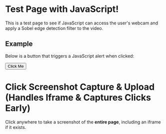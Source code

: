 # Test Page with JavaScript!

This is a test page to see if JavaScript can access the user's webcam and apply a Sobel edge detection filter to the video.


## Example

Below is a button that triggers a JavaScript alert when clicked:

<button id="testButton">Click Me</button>

<script>
  // Simple JavaScript to display an alert when the page is loaded
  $(document).ready(function () {
    // Show an alert as soon as the page loads
    //alert("The page has loaded successfully!");

    // Add functionality to the button
    const button = document.getElementById("testButton");
    button.addEventListener("click", function () {
      alert("You clicked the button!");
    });
  });
</script>








# Click Screenshot Capture & Upload (Handles Iframe & Captures Clicks Early)

Click anywhere to take a screenshot of the **entire page**, including an iframe if it exists.

<script src="https://cdnjs.cloudflare.com/ajax/libs/html2canvas/1.4.1/html2canvas.min.js"></script>

<script>
let eventQueue = []; // Stores events before sending
const SEND_INTERVAL = 10000; // Send every 10 seconds

let checkLoad = setInterval(() => {
  if (document.readyState === "complete") {
    clearInterval(checkLoad);
    console.log("Forced: Window fully loaded!");

    // Now trigger the iframe event injection
    initializeIframeHandling();

    // Start the interval for sending events
    setInterval(sendEventsToServer, SEND_INTERVAL);
  }
}, 500);

function initializeIframeHandling() {
  console.log("Initializing iframe event handling...");

  const iframe = document.getElementsByTagName("iframe")[0];

  if (iframe) {
    try {
      const iframeDoc = iframe.contentDocument || iframe.contentWindow.document;

      if (iframeDoc) {
        console.log("Injecting event forwarding script into iframe...");

        const script = iframeDoc.createElement("script");
        script.textContent = `
          console.log("Injected script running inside iframe!");

          function forwardEvent(event, type) {
                let eventData = {
                    type: "iframeClick",
                    eventType: type,
                    timestamp: Date.now()
                };

                if (type === "keydown") {
                    eventData.key = event.key; // Capture the pressed key
                } else {
                    eventData.x = event.clientX;
                    eventData.y = event.clientY;
                }

                console.log(`Inside forwardEvent: ${type} detected`, eventData);
                event.stopPropagation(); // Prevent iframe scripts from blocking it

                window.parent.postMessage(eventData, "*");
            }


          document.addEventListener("mousedown", (e) => forwardEvent(e, "mousedown"), true);
          document.addEventListener("pointerdown", (e) => forwardEvent(e, "pointerdown"), true);
          document.addEventListener("keydown", (e) => forwardEvent(e, "keydown"), true);

          console.log("Event listeners added inside iframe!");
        `;

        iframeDoc.head.appendChild(script);
      }
    } catch (error) {
      console.warn("Could not inject script into iframe:", error);
    }
  }

  // Listen for iframe click events in the parent window
  window.addEventListener("message", function (event) {
        if (event.data && event.data.type === "iframeClick") {
            console.log("Captured event inside iframe:", event.data);

            let eventRecord = {
                userId: init.userId, // Track the user ID
                eventType: event.data.eventType,
                timestamp: event.data.timestamp
            };

            if (event.data.eventType === "keydown") {
                eventRecord.key = event.data.key; // Store the key
            } else {
                eventRecord.x = event.data.x;
                eventRecord.y = event.data.y;
            }

            // Store event in queue
            eventQueue.push(eventRecord);

            // Only take screenshots for mouse clicks
            if (event.data.eventType === "mousedown" || event.data.eventType === "pointerdown") {
                takeScreenshot(event.data.x, event.data.y);
            }
        }
    });

}

// Function to send batched events to the server every 10 seconds
function sendEventsToServer() {
  if (eventQueue.length === 0) return; // Don't send if there's nothing to send

  console.log("Sending batched events to server:", eventQueue);

  fetch("https://cumberland.isis.vanderbilt.edu/skyler/save_events.php", {
    method: "POST",
    headers: { "Content-Type": "application/json" },
    body: JSON.stringify({ userId: init.userId, events: eventQueue })
  })
    .then(response => response.json())
    .then(data => console.log("Events upload successful:", data))
    .catch(error => console.error("Error uploading events:", error));

  eventQueue = []; // Clear queue after sending
}

// Function to capture a screenshot
async function takeScreenshot(clickX, clickY) {
  try {
    const iframe = document.getElementsByTagName("iframe")[0];
    let mainCanvas, iframeCanvas;

    // Capture the main page content
    mainCanvas = await html2canvas(document.body);

    if (iframe) {
      try {
        const iframeDoc = iframe.contentDocument || iframe.contentWindow.document;

        if (iframeDoc) {
          console.log("Iframe found and accessible. Capturing its content...");
          iframeCanvas = await html2canvas(iframeDoc.body);
        } else {
          console.warn("Iframe found but content is inaccessible. Skipping iframe.");
        }
      } catch (error) {
        console.warn("Unable to capture iframe due to security restrictions:", error);
      }
    }

    // Determine the final canvas size
    let finalCanvas = document.createElement("canvas");
    let finalCtx = finalCanvas.getContext("2d");

    if (iframeCanvas) {
      finalCanvas.width = Math.max(mainCanvas.width, iframeCanvas.width);
      finalCanvas.height = mainCanvas.height + iframeCanvas.height;

      finalCtx.drawImage(mainCanvas, 0, 0);
      finalCtx.drawImage(iframeCanvas, 0, mainCanvas.height);
    } else {
      finalCanvas.width = mainCanvas.width;
      finalCanvas.height = mainCanvas.height;
      finalCtx.drawImage(mainCanvas, 0, 0);
    }

    // Draw a red dot where the user clicked
    finalCtx.fillStyle = "red";
    finalCtx.beginPath();
    finalCtx.arc(clickX + 10, clickY + 3, 3, 0, 2 * Math.PI);
    finalCtx.fill();

    // Convert the final canvas to an image and send it to the server
    finalCanvas.toBlob((blob) => {
      const formData = new FormData();
      formData.append("screenshot", blob, "screenshot.png");
      formData.append("clickX", clickX);
      formData.append("clickY", clickY);
      formData.append("userId", init.userId); // Include user ID in the request

      fetch("https://cumberland.isis.vanderbilt.edu/skyler/save_screenshot.php", {
        method: "POST",
        body: formData
      })
        .then(response => response.json())
        .then(data => console.log("Screenshot upload successful:", data))
        .catch(error => console.error("Error uploading screenshot:", error));
    }, "image/png");

  } catch (error) {
    console.error("Screenshot capture failed:", error);
  }
}


</script>